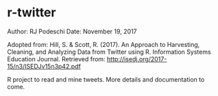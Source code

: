 # r-twitter

Author:     RJ Podeschi
Date:       November 19, 2017

Adopted from: Hill, S. & Scott, R. (2017). An Approach to Harvesting, Cleaning, and
                   Analyzing Data from Twitter using R. Information Systems Education Journal.
                   Retrieved from: http://isedj.org/2017-15/n3/ISEDJv15n3p42.pdf

R project to read and mine tweets. More details and documentation to come.
